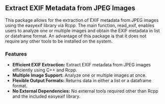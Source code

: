 ## Extract EXIF Metadata from JPEG Images

This package allows for the extraction of EXIF metadata from JPEG images using the easyexif library via Rcpp. The main function, read_exif, enables users to analyze one or multiple images and obtain the EXIF metadata in list or dataframe format. An advantage of this package is that it does not require any other tools to be installed on the system.

### Features

*	**Efficient EXIF Extraction:** Extract EXIF metadata from JPEG images efficiently using C++ and Rcpp.
*	**Multiple Image Support:** Analyze one or multiple images at once.
*	**Flexible Output Formats:** Returns data in either a list or a dataframe format.
*	**No External Dependencies:** No external tools required other than Rcpp and the included easyexif library.